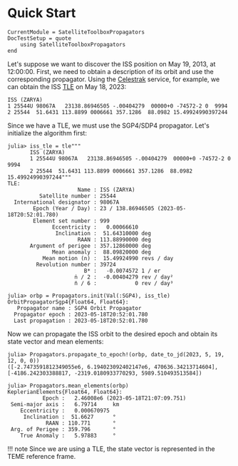Quick Start
===========

```@meta
CurrentModule = SatelliteToolboxPropagators
DocTestSetup = quote
    using SatelliteToolboxPropagators
end
```

Let's suppose we want to discover the ISS position on May 19, 2013, at 12:00:00. First, we
need to obtain a description of its orbit and use the corresponding propagator. Using the [Celestrak](https://celestrak.org) service, for example, we can obtain the ISS
[TLE](https://en.wikipedia.org/wiki/Two-line_element_set) on May 18, 2023:

```text
ISS (ZARYA)             
1 25544U 98067A   23138.86946505 -.00404279  00000+0 -74572-2 0  9994
2 25544  51.6431 113.8899 0006661 357.1286  88.0982 15.49924990397244
```

Since we have a TLE, we must use the SGP4/SDP4 propagator. Let's initialize the algorithm
first:

```jldoctest SGP4
julia> iss_tle = tle"""
       ISS (ZARYA)
       1 25544U 98067A   23138.86946505 -.00404279  00000+0 -74572-2 0  9994
       2 25544  51.6431 113.8899 0006661 357.1286  88.0982 15.49924990397244"""
TLE:
                      Name : ISS (ZARYA)
          Satellite number : 25544
  International designator : 98067A
        Epoch (Year / Day) : 23 / 138.86946505 (2023-05-18T20:52:01.780)
        Element set number : 999
              Eccentricity :   0.00066610
               Inclination :  51.64310000 deg
                      RAAN : 113.88990000 deg
       Argument of perigee : 357.12860000 deg
              Mean anomaly :  88.09820000 deg
           Mean motion (n) :  15.49924990 revs / day
         Revolution number : 39724
                        B* :   -0.0074572 1 / er
                     ṅ / 2 :  -0.00404279 rev / day²
                     n̈ / 6 :            0 rev / day³

julia> orbp = Propagators.init(Val(:SGP4), iss_tle)
OrbitPropagatorSgp4{Float64, Float64}:
   Propagator name : SGP4 Orbit Propagator
  Propagator epoch : 2023-05-18T20:52:01.780
  Last propagation : 2023-05-18T20:52:01.780
```

Now we can propagate the ISS orbit to the desired epoch and obtain its state vector and mean
elements:

```jldoctest SGP4
julia> Propagators.propagate_to_epoch!(orbp, date_to_jd(2023, 5, 19, 12, 0, 0))
([-2.7473591812349055e6, 6.194023092402147e6, 470636.34213714604], [-4186.242303388817, -2319.0180933770293, 5989.510493513584])

julia> Propagators.mean_elements(orbp)
KeplerianElements{Float64, Float64}:
           Epoch :   2.46008e6 (2023-05-18T21:07:09.751)
 Semi-major axis :   6.79714     km
    Eccentricity :   0.000670975
     Inclination :  51.6627      °
            RAAN : 110.771       °
 Arg. of Perigee : 359.796       °
    True Anomaly :   5.97883     °
```

!!! note
    Since we are using a TLE, the state vector is represented in the TEME reference frame.
